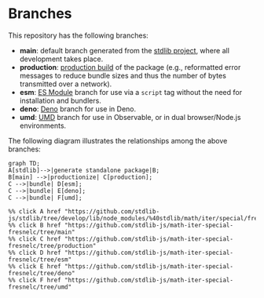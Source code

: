 <!--

@license Apache-2.0

Copyright (c) 2022 The Stdlib Authors.

Licensed under the Apache License, Version 2.0 (the "License");
you may not use this file except in compliance with the License.
You may obtain a copy of the License at

    http://www.apache.org/licenses/LICENSE-2.0

Unless required by applicable law or agreed to in writing, software
distributed under the License is distributed on an "AS IS" BASIS,
WITHOUT WARRANTIES OR CONDITIONS OF ANY KIND, either express or implied.
See the License for the specific language governing permissions and
limitations under the License.

-->

# Branches

This repository has the following branches:

-   **main**: default branch generated from the [stdlib project][stdlib-url], where all development takes place.
-   **production**: [production build][production-url] of the package (e.g., reformatted error messages to reduce bundle sizes and thus the number of bytes transmitted over a network).
-   **esm**: [ES Module][esm-url] branch for use via a `script` tag without the need for installation and bundlers.
-   **deno**: [Deno][deno-url] branch for use in Deno.
-   **umd**: [UMD][umd-url] branch for use in Observable, or in dual browser/Node.js environments.

The following diagram illustrates the relationships among the above branches:

```mermaid
graph TD;
A[stdlib]-->|generate standalone package|B;
B[main] -->|productionize| C[production];
C -->|bundle| D[esm];
C -->|bundle| E[deno];
C -->|bundle| F[umd];

%% click A href "https://github.com/stdlib-js/stdlib/tree/develop/lib/node_modules/%40stdlib/math/iter/special/fresnelc"
%% click B href "https://github.com/stdlib-js/math-iter-special-fresnelc/tree/main"
%% click C href "https://github.com/stdlib-js/math-iter-special-fresnelc/tree/production"
%% click D href "https://github.com/stdlib-js/math-iter-special-fresnelc/tree/esm"
%% click E href "https://github.com/stdlib-js/math-iter-special-fresnelc/tree/deno"
%% click F href "https://github.com/stdlib-js/math-iter-special-fresnelc/tree/umd"
```

[stdlib-url]: https://github.com/stdlib-js/stdlib/tree/develop/lib/node_modules/%40stdlib/math/iter/special/fresnelc
[production-url]: https://github.com/stdlib-js/math-iter-special-fresnelc/tree/production
[deno-url]: https://github.com/stdlib-js/math-iter-special-fresnelc/tree/deno
[umd-url]: https://github.com/stdlib-js/math-iter-special-fresnelc/tree/umd
[esm-url]: https://github.com/stdlib-js/math-iter-special-fresnelc/tree/esm